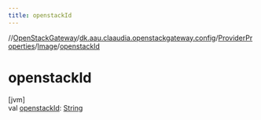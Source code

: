 ```yaml
---
title: openstackId
---
```

//[OpenStackGateway](../../../../index.html)/[dk.aau.claaudia.openstackgateway.config](../../index.html)/[ProviderProperties](../index.html)/[Image](index.html)/[openstackId](openstack-id.html)



# openstackId



[jvm]\
val [openstackId](openstack-id.html): [String](https://kotlinlang.org/api/latest/jvm/stdlib/kotlin/-string/index.html)




